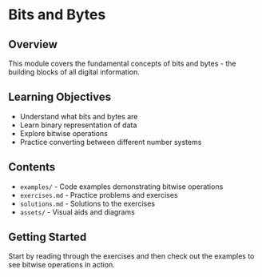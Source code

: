 # Bits and Bytes

## Overview
This module covers the fundamental concepts of bits and bytes - the building blocks of all digital information.

## Learning Objectives
- Understand what bits and bytes are
- Learn binary representation of data
- Explore bitwise operations
- Practice converting between different number systems

## Contents
- `examples/` - Code examples demonstrating bitwise operations
- `exercises.md` - Practice problems and exercises
- `solutions.md` - Solutions to the exercises
- `assets/` - Visual aids and diagrams

## Getting Started
Start by reading through the exercises and then check out the examples to see bitwise operations in action.
